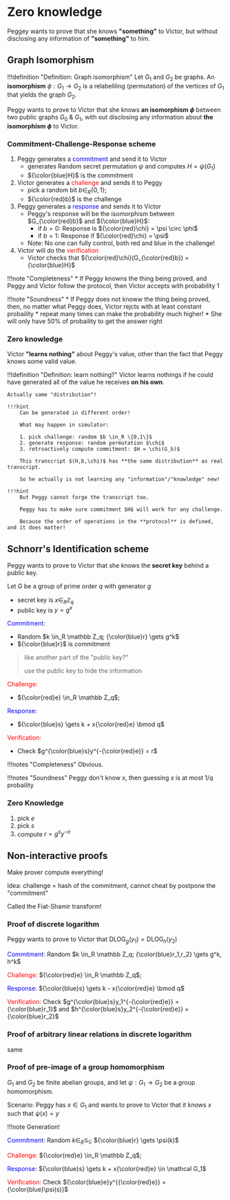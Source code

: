 # Zero knowledge

Peggey wants to prove that she knows **"something"** to Victor, but without disclosing any information of **"something"** to him.

## Graph Isomorphism

!!!definition "Definition: Graph isomorphism"
    Let $G_1$ and $G_2$ be graphs. An **isomorphism** $\phi: G_1 \to G_2$ is a relabeliling (permutation) of the vertices of $G_1$ that yields the graph $G_2$.

Peggy wants to prove to Victor that she knows **an isomorphism $\phi$** between two public graphs $G_0$ & $G_1$, with out disclosing any information about **the isomorphism $\phi$** to Victor.

### Commitment-Challenge-Response scheme

1. Peggy generates a <span style="color:blue"> commitment</span> and send it to Victor
    * generates Random secret permutation $\psi$ and computes $H = \psi(G_1)$
    * ${\color{blue}H}$ is the commitment
2. Victor generates a <span style="color:red">challenge</span> and sends it to Peggy
    * pick a random bit $b \in_R \{0,1\}$;
    * ${\color{red}b}$ is the challenge
3. Peggy generates a <span style="color:blue">response</span> and sends it to Victor
    * Peggy's response will be the isomorphism between $G_{\color{red}b}$ and ${\color{blue}H}$:
        * if $b=0$: Response is ${\color{red}\chi} = \psi \circ \phi$
        * if $b=1$: Response if ${\color{red}\chi} 
         = \psi$
    * Note: No one can fully control, both red and blue in the challenge!
4. Victor will do the <span style="color:red"> verification</span>
    * Victor checks that ${\color{red}\chi}(G_{\color{red}b}) = {\color{blue}H}$


!!!note "Completeness"
    * If Peggy knowns the thing being proved, and Peggy and Victor follow the protocol, then Victor accepts with probability 1

!!!note "Soundness"
    * If Peggy does not knoww the thing being proved, then, no matter what Peggy does, Victor rejcts with at least constant probaility
        * repeat many times can make the probability much higher!
        * She will only have 50% of probaility to get the answer right

### Zero knowledge

Victor **"learns nothing"** about Peggy's value, other than the fact that Peggy knows some valid value.

!!!definition "Definition: learn nothing?"
    Victor learns nothings if he could have generated all of the value he receives **on his own**.

    Actually same "distribution"!

    !!!hint
        Can be generated in different order!

        What may happen in simulator:
        
        1. pick challenge: random $b \in_R \{0,1\}$
        2. generate response: random permutation $\chi$
        3. retroactively compute commitment: $H = \chi(G_b)$
        
        This transcript $(H,b,\chi)$ has **the same distribution** as real transcript.

        So he actually is not learning any "information"/"knowledge" new!

    !!!hint
        But Peggy cannot forge the transcript too.

        Peggy has to make sure commitment $H$ will work for any challenge.
        
        Because the order of operations in the **protocol** is defined, and it does matter! 

## Schnorr's Identification scheme

Peggy wants to prove to Victor that she knows the **secret key** behind a public key. 

Let $G$ be a group of prime order $q$ with generator $g$

* secret key is $x \in_R \mathbb Z_q$
* public key is $y = g^x$

<span style="color:blue">Commitment:</span>

* Random $k \in_R \mathbb Z_q; {\color{blue}r} \gets g^k$
* ${\color{blue}r}$ is commitment

> like another part of the "public key?"
> 
> use the public key to hide the information

<span style="color:red">Challenge:</span>

* ${\color{red}e} \in_R \mathbb Z_q$; 

<span style="color:blue">Response:</span>

* ${\color{blue}s} \gets k + x{\color{red}e} \bmod q$

<span style="color:red">Verification:</span>

* Check $g^{\color{blue}s}y^{-{\color{red}e}} = r$

!!!notes "Completeness"
    Obvious.

!!!notes "Soundness"
    Peggy don't know x, then guessing $x$ is at most $1/q$ probaility

### Zero Knowledge

1. pick $e$
2. pick $s$
3. compute $r = g^sy^{-e}$


## Non-interactive proofs

Make prover compute everything!

Idea: challenge = hash of the commitment, cannot cheat by postpone the "commitment"

Called the Fiat-Shamir transform!

### Proof of discrete logarithm

Peggy wants to prove to Victor that $\text{DLOG}_g(y_1) = \text{DLOG}_h(y_2)$

<span style="color:blue">Commitment:</span> Random $k \in_R \mathbb Z_q; {\color{blue}r_1,r_2} \gets g^k, h^k$

<span style="color:red">Challenge:</span> ${\color{red}e} \in_R \mathbb Z_q$; 

<span style="color:blue">Response:</span> ${\color{blue}s} \gets k - x{\color{red}e} \bmod q$

<span style="color:red">Verification:</span> Check $g^{\color{blue}s}y_1^{-{\color{red}e}} = {\color{blue}r_1}$ and $h^{\color{blue}s}y_2^{-{\color{red}e}} = {\color{blue}r_2}$

### Proof of arbitrary linear relations in discrete logarithm

same

### Proof of pre-image of a group homomorphism

$G_1$ and $G_2$ be finite abelian groups, and let $\psi: G_1 \to G_2$ be a group homomorphism.

Scenario: Peggy has $x \in G_1$ and wants to prove to Victor that it knows $x$ such that $\psi(x) = y$

!!!note
    Generation!

<span style="color:blue">Commitment:</span> Random $k \in_R \mathcal G_1$; ${\color{blue}r} \gets \psi(k)$

<span style="color:red">Challenge:</span> ${\color{red}e} \in_R \mathbb Z_q$; 

<span style="color:blue">Response:</span> ${\color{blue}s} \gets k + x{\color{red}e} \in \mathcal G_1$

<span style="color:red">Verification:</span> Check ${\color{blue}e}y^{{\color{red}e}} = {\color{blue}\psi(s)}$
